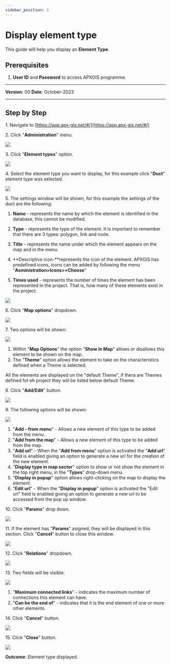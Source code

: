 ```yaml
---
sidebar_position: 3
---
```


# Display element type

This guide will help you display an **Element Type**.

## **Prerequisites**
1.	**User ID** and **Password** to access APXGIS programme.

------------

**Version**: 00
**Date**: October-2023

------------
## **Step by Step**

1\. Navigate to [https://app.apx-gis.net/#/](https://app.apx-gis.net/#/)


2\. Click "**Administration**" menu.

![](/img/MNG-LMT-DIS-01/MNG-LMT-DIS-01-STP-02.png)


3\. Click "**Element types**" option.

![](/img/MNG-LMT-DIS-01/MNG-LMT-DIS-01-STP-03.png)


4\. Select the element type you want to display, for this example click "**Duct**" element type was selected.

![](/img/MNG-LMT-DIS-01/MNG-LMT-DIS-01-STP-04.png)


5\. The settings window will be shown, for this example the settings of the duct are the following:

1. **Name** - represents the name by which the element is identified in the database, this cannot be modified.

2. **Type** - represents the type of the element. It is important to remember that there are 3 types: polygon, link and node.

3. **Title** - represents the name under which the element appears on the map and in the menu.

4. **Descriptive icon-**represents the icon of the element. APXGIS has predefined icons, icons can be added by following the menu "**Asministration>Icons>+Choose**"

5. **Times used** \- represents the number of times the element has been represented in the project. That is, how many of these elements exist in the project.

![](/img/MNG-LMT-DIS-01/MNG-LMT-DIS-01-STP-05.png)


6\. Click "**Map options**" dropdown.

![](/img/MNG-LMT-DIS-01/MNG-LMT-DIS-01-STP-06.png)


7\. Two options will be shown:

![](/img/MNG-LMT-DIS-01/MNG-LMT-DIS-01-STP-07.png)

1. Within "**Map Options**" the option "**Show in Map**" allows or disallows this element to be shown on the map.
2. The "**Theme**" option allows the element to take on the characteristics defined when a Theme is selected.

All the elements are displayed on the "default Theme", if thera are Themes defined fot eh project they will be listed below default Theme.


8\. Click "**Add/Edit**" button.

![](/img/MNG-LMT-DIS-01/MNG-LMT-DIS-01-STP-08.png)


9\. The following options will be shown:

![](/img/MNG-LMT-DIS-01/MNG-LMT-DIS-01-STP-09.png)

1. "**Add - from menu**" - Allows a new element of this type to be added from the menu.
2. "**Add from the map**" - Allows a new element of this type to be added from the map.
3. "**Add url**" - When the "**Add from menu**" option is activated the "**Add url**" field is enabled giving an option to generate a new url for the creation of the new element.
4. "**Display type in map sector**" option to show or not show the element in the top right menu, in the "**Types**" drop-down menu.
5. "**Display in popup**" option allows right-clicking on the map to display the element.
6. "**Edit url**" - When the "**Display in popup**" option is activated the "Edit url" field is enabled giving an option to generate a new url to be accessed from the pop up window.


10\. Click "**Params**" drop down.

![](/img/MNG-LMT-DIS-01/MNG-LMT-DIS-01-STP-10.png)


11\. If the element has "**Params**" asigned, they will be displayed in this section. Click "**Cancel**" button to close  this window.

![](/img/MNG-LMT-DIS-01/MNG-LMT-DIS-01-STP-11.png)


12\. Click "**Relations**" dropdown.

![](/img/MNG-LMT-DIS-01/MNG-LMT-DIS-01-STP-12.png)


13\. Two fields will be visible:

![](/img/MNG-LMT-DIS-01/MNG-LMT-DIS-01-STP-13.png)

1. "**Maximum connected links**" - indicates the maximum number of connections this element can have.
2. "**Can be the end of**" - indicates that it is the end element of one or more other elements.


14\. Click "**Cancel**" button.

![](/img/MNG-LMT-DIS-01/MNG-LMT-DIS-01-STP-14.png)


15\. Click "**Close**" button.

![](/img/MNG-LMT-DIS-01/MNG-LMT-DIS-01-STP-15.png)

**Outcome**: Element type displayed.